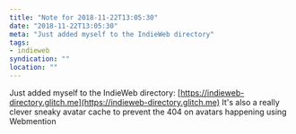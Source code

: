 ```yaml
---
title: "Note for 2018-11-22T13:05:30"
date: "2018-11-22T13:05:30"
meta: "Just added myself to the IndieWeb directory"
tags:
- indieweb
syndication: ""
location: ""
---
```

Just added myself to the IndieWeb directory: [https://indieweb-directory.glitch.me](https://indieweb-directory.glitch.me)
It's also a really clever sneaky avatar cache to prevent the 404 on avatars happening using Webmention
